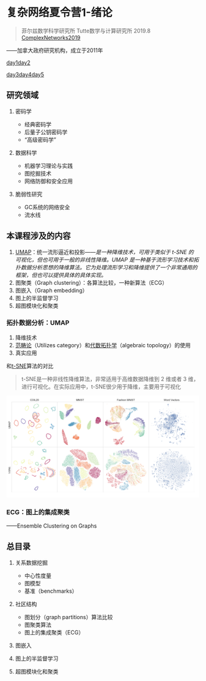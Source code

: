 # 复杂网络夏令营1-绪论

> 菲尔兹数学科学研究所 Tutte数学与计算研究所 2019.8 [ComplexNetworks2019](https://github.com/ftheberge/ComplexNetworks2019)

——加拿大政府研究机构，成立于2011年

[day1day2](https://github.com/bkamins/ComplexNetworks2019)

[day3day4day5](https://github.com/pszufe/ComplexNetworks2019)

## 研究领域

1. 密码学
   - 经典密码学
   - 后量子公钥密码学
   - “高级密码学”

2. 数据科学
   - 机器学习理论与实践
   - 图挖掘技术
   - 网络防御和安全应用

3. 脆弱性研究
   - GC系统的网络安全
   - 流水线

## 本课程涉及的内容

1. [UMAP](https://blog.csdn.net/bashendixie5/article/details/124400062)：统一流形逼近和投影——*是一种降维技术，可用于类似于 t-SNE 的可视化，但也可用于一般的非线性降维。UMAP 是一种基于流形学习技术和拓扑数据分析思想的降维算法。它为处理流形学习和降维提供了一个非常通用的框架，但也可以提供具体的具体实现。*
2. 图聚类（Graph clustering）：各算法比较，一种新算法（ECG）
3. 图嵌入（Graph embedding）
4. 图上的半监督学习
5. 超图模块化和聚类

### 拓扑数据分析：UMAP

1. 降维技术
2. [范畴论](https://zhuanlan.zhihu.com/p/527510520)（Utilizes category）和[代数拓扑学](https://www.zhihu.com/topic/20008661/top-answers)（algebraic topology）的使用
3. 真实应用

和[t-SNE](https://blog.csdn.net/sinat_20177327/article/details/80298645)算法的对比

> t-SNE是一种非线性降维算法，非常适用于高维数据降维到 2 维或者 3 维，进行可视化。在实际应用中，t-SNE很少用于降维，主要用于可视化

![image-20221125002806809](1绪论/image-20221125002806809.png)

### ECG：图上的集成聚类

——Ensemble Clustering on Graphs

## 总目录

1. 关系数据挖掘
   - 中心性度量
   - 图模型
   - 基准（benchmarks）

2. 社区结构
   - 图划分（graph partitions）算法比较
   - 图聚类算法
   - 图上的集成聚类（ECG）

3. 图嵌入
4. 图上的半监督学习
5. 超图模块化和聚类